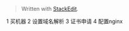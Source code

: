 


> Written with [StackEdit](https://stackedit.io/).


1 买机器
2 设置域名解析
3 证书申请
4 配置nginx
<!--stackedit_data:
eyJoaXN0b3J5IjpbMjEwMjIxMTIyMSwtMjY3Njk1NTY4XX0=
-->